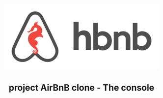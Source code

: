 ![logo project Hbnb.](https://github.com/dev-tch/AirBnB_clone/blob/main/pictures/hbnb_logo.png)
<h1 align="center"> project AirBnB clone - The console </h1>
